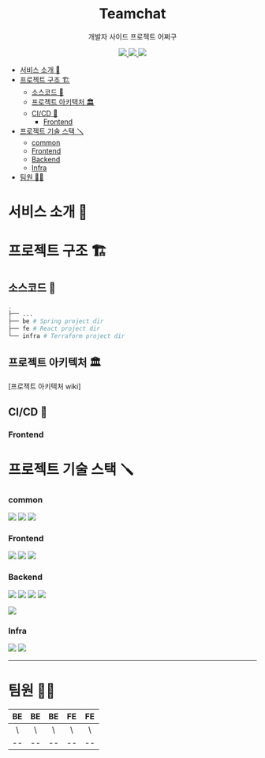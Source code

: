
<h1 align="middle">Teamchat</h1>

<p align="middle">개발자 사이드 프로젝트 어쩌구</p>

<div align="center">
    <p dir="auto">
        <a href="https://sikdorak.jjikmuk.com/">
            <img src="https://img.shields.io/badge/Web Service-61DAFB?style=flat&logo=react&logoColor=white">
        </a>
        <a href="https://api.jjikmuk.com/docs/index.html">
            <img src="https://img.shields.io/badge/API Docs-6DB33F?style=flat&logo=spring&logoColor=white">
        </a>
        <a href="https://github.com/jjik-muk/sikdorak/wiki">
            <img src="https://img.shields.io/badge/GitHub Wiki 📚-181717?style=flat&logo=Github&logoColor=white">
        </a>
        
   </p>
</div>

- [서비스 소개 📝](#서비스-소개-)
- [프로젝트 구조 🏗](#프로젝트-구조-)
  - [소스코드 📂](#소스코드-)
  - [프로젝트 아키텍처 🏛](#프로젝트-아키텍처-)
  - [CI/CD 🤖](#cicd-)
    - [Frontend](#frontend)
- [프로젝트 기술 스택 🪛](#프로젝트-기술-스택-)
    - [common](#common)
    - [Frontend](#frontend-1)
    - [Backend](#backend-1)
    - [Infra](#infra)
- [팀원 🤼‍♀️](#팀원-️)


# 서비스 소개 📝




# 프로젝트 구조 🏗

## 소스코드 📂

```bash
.
├── ...
├── be # Spring project dir
├── fe # React project dir
└── infra # Terraform project dir
```

## 프로젝트 아키텍처 🏛

[프로젝트 아키텍처 wiki]





## CI/CD 🤖

### Frontend





# 프로젝트 기술 스택 🪛


### common 

<img src="https://shields.io/badge/Discord-5865F2?logo=Discord&logoColor=FFF&style=flat-square"/> <img src="https://shields.io/badge/GitHub-181717?logo=GitHub&logoColor=FFF&style=flat-square"/> <img src="https://shields.io/badge/Figma-F24E1E?logo=Figma&logoColor=FFF&style=flat-square"/>



### Frontend

 <img src="https://img.shields.io/badge/React-61DAFB?style=flat&logo=React&logoColor=white"/> <img src="https://img.shields.io/badge/styled compnents-DB7093?style=flat&logo=styled-components&logoColor=white"/> 
 <img  src="https://img.shields.io/badge/Tailwind Css-F05138?style=flat&logo=Tailwind Css&logoColor=white"/>




### Backend


<img src="https://img.shields.io/badge/Java 11-6DB33F?style=flat&logo=Java&logoColor=white"/> <img src="https://img.shields.io/badge/SpringBoot-6DB33F?style=flat&logo=Springboot&logoColor=white"/> <img src="https://img.shields.io/badge/Spring Data JPA-6DB33F?style=flat&logo=Spring&logoColor=white"/>  <img src="https://img.shields.io/badge/SLF4J-20C997?style=flat&logo=&logoColor=white"/> 




<img src="https://img.shields.io/badge/MySQL-4479A1?style=flat&logo=mysql&logoColor=white"/> 

### Infra

 <img src="https://img.shields.io/badge/-kakao%20i%20cloud-2088FF?style=flat&logo=Kakao actions&logoColor=white"/> 

 <img src="https://img.shields.io/badge/Docker-2496ED?style=flat&logo=docker&logoColor=white"/> 


---

# 팀원 🤼‍♀️

| BE | BE | BE  | FE | FE |
| :-----: | :-----: | :-----:  | :-----: | :-----:  |
| \ | \ | \  | \  | \ |
| --| --  | --   | -- | -- |



